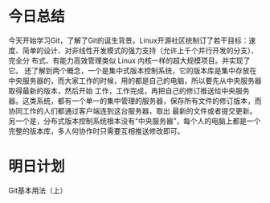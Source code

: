 # 今日总结
今天开始学习Git，了解了Git的诞生背景。Linux开源社区统制订了若干目标：速度、简单的设计、对非线性开发模式的强力支持（允许上千个并行开发的分支）、完全分
布式、有能力高效管理类似 Linux 内核一样的超大规模项目。并实现了它。
还了解到两个概念，一个是集中式版本控制系统，它的版本库是集中存放在中央服务器的，而大家工作的时候，用的都是自己的电脑，所以要先从中央服务器取得最新的版本，然后开始
工作，工作完成，再把自己的修订推送给中央服务器。这类系统，都有一个单一的集中管理的服务器，保存所有文件的修订版本，而协同工作的人们都通过客户端连到这台服务器，取出
最新的文件或者提交更新。另一个是，分布式版本控制系统根本没有“中央服务器”，每个人的电脑上都是一个完整的版本库，多人何协作时只需要互相推送修改即可。
# 明日计划
Git基本用法（上）
